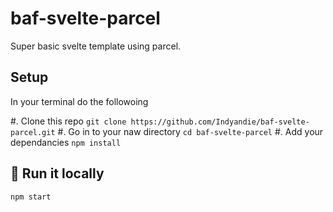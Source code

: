 # baf-svelte-parcel
Super basic svelte template using parcel.

## Setup
In your terminal do the followoing

#. Clone this repo `git clone https://github.com/Indyandie/baf-svelte-parcel.git`
#. Go in to your naw directory `cd baf-svelte-parcel`
#. Add your dependancies `npm install`


## 🚀 Run it locally
`npm start`
